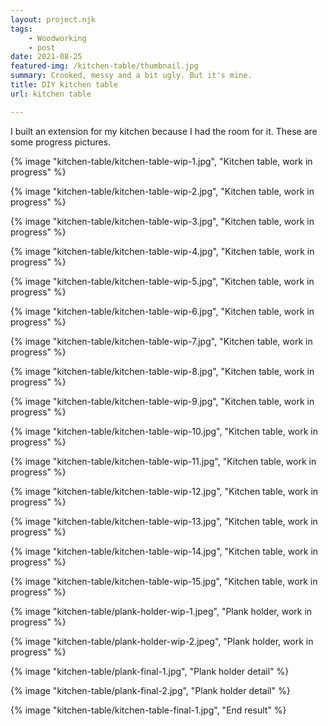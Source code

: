 ```yaml
---
layout: project.njk
tags: 
    - Woodworking
    - post
date: 2021-08-25
featured-img: /kitchen-table/thumbnail.jpg
summary: Crooked, messy and a bit ugly. But it's mine.
title: DIY kitchen table
url: kitchen table

---
```


I built an extension for my kitchen because I had the room for it. These are some progress pictures.

{% image "kitchen-table/kitchen-table-wip-1.jpg", "Kitchen table, work in progress" %}

{% image "kitchen-table/kitchen-table-wip-2.jpg", "Kitchen table, work in progress" %}

{% image "kitchen-table/kitchen-table-wip-3.jpg", "Kitchen table, work in progress" %}

{% image "kitchen-table/kitchen-table-wip-4.jpg", "Kitchen table, work in progress" %}

{% image "kitchen-table/kitchen-table-wip-5.jpg", "Kitchen table, work in progress" %}

{% image "kitchen-table/kitchen-table-wip-6.jpg", "Kitchen table, work in progress" %}

{% image "kitchen-table/kitchen-table-wip-7.jpg", "Kitchen table, work in progress" %}

{% image "kitchen-table/kitchen-table-wip-8.jpg", "Kitchen table, work in progress" %}

{% image "kitchen-table/kitchen-table-wip-9.jpg", "Kitchen table, work in progress" %}

{% image "kitchen-table/kitchen-table-wip-10.jpg", "Kitchen table, work in progress" %}

{% image "kitchen-table/kitchen-table-wip-11.jpg", "Kitchen table, work in progress" %}

{% image "kitchen-table/kitchen-table-wip-12.jpg", "Kitchen table, work in progress" %}

{% image "kitchen-table/kitchen-table-wip-13.jpg", "Kitchen table, work in progress" %}

{% image "kitchen-table/kitchen-table-wip-14.jpg", "Kitchen table, work in progress" %}

{% image "kitchen-table/kitchen-table-wip-15.jpg", "Kitchen table, work in progress" %}

{% image "kitchen-table/plank-holder-wip-1.jpeg", "Plank holder, work in progress" %}

{% image "kitchen-table/plank-holder-wip-2.jpeg", "Plank holder, work in progress" %}

{% image "kitchen-table/plank-final-1.jpg", "Plank holder detail" %}

{% image "kitchen-table/plank-final-2.jpg", "Plank holder detail" %}

{% image "kitchen-table/kitchen-table-final-1.jpg", "End result" %}

